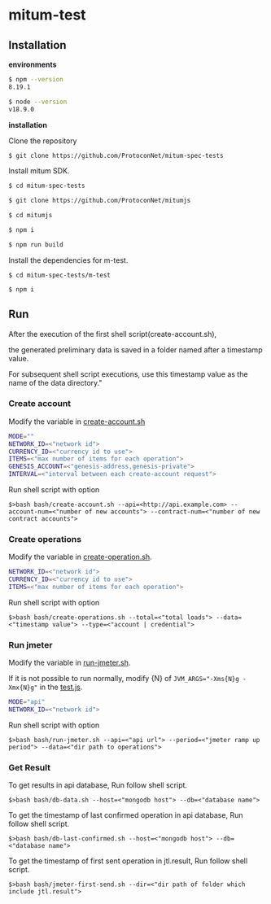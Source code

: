# mitum-test

## Installation

__environments__

```sh
$ npm --version
8.19.1

$ node --version
v18.9.0
```

__installation__

Clone the repository

```sh
$ git clone https://github.com/ProtoconNet/mitum-spec-tests
```

Install mitum SDK.

```sh
$ cd mitum-spec-tests 

$ git clone https://github.com/ProtoconNet/mitumjs

$ cd mitumjs

$ npm i

$ npm run build
```

Install the dependencies for m-test.
```
$ cd mitum-spec-tests/m-test

$ npm i
```

## Run

After the execution of the first shell script(create-account.sh), 

the generated preliminary data is saved in a folder named after a timestamp value.

For subsequent shell script executions, use this timestamp value as the name of the data directory."

### Create account

Modify the variable in [create-account.sh](bash/create-account.sh)

```sh
MODE=""
NETWORK_ID=<"network id">
CURRENCY_ID=<"currency id to use">
ITEMS=<"max number of items for each operation">
GENESIS_ACCOUNT=<"genesis-address,genesis-private">
INTERVAL=<"interval between each create-account request">
```
Run shell script with option

```
$>bash bash/create-account.sh --api=<http://api.example.com> --account-num=<"number of new accounts"> --contract-num=<"number of new contract accounts">
```

### Create operations

Modify the variable in [create-operation.sh](bash/create-operations.sh).

```sh
NETWORK_ID=<"network id">
CURRENCY_ID=<"currency id to use">
ITEMS=<"max number of items for each operation">
```

Run shell script with option

```
$>bash bash/create-operations.sh --total=<"total loads"> --data=<"timestamp value"> --type=<"account | credential">
```

### Run jmeter

Modify the variable in [run-jmeter.sh](bash/run-jmeter.sh).

If it is not possible to run normally, modify {N} of `JVM_ARGS="-Xms{N}g -Xmx{N}g"` in the [test.js](tools/test.js).

```sh
MODE="api"
NETWORK_ID=<"network id">
```
Run shell script with option

```
$>bash bash/run-jmeter.sh --api=<"api url"> --period=<"jmeter ramp up period"> --data=<"dir path to operations">
```

### Get Result

To get results in api database, Run follow shell script.

```
$>bash bash/db-data.sh --host=<"mongodb host"> --db=<"database name">
```

To get the timestamp of last confirmed operation in api database, Run follow shell script.

```
$>bash bash/db-last-confirmed.sh --host=<"mongodb host"> --db=<"database name">
```

To get the timestamp of first sent operation in jtl.result, Run follow shell script.

```
$>bash bash/jmeter-first-send.sh --dir=<"dir path of folder which include jtl.result">
```

